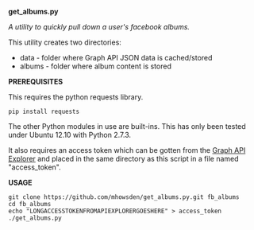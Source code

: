**get_albums.py**

*A utility to quickly pull down a user's facebook albums.*

This utility creates two directories:
 * data - folder where Graph API JSON data is cached/stored
 * albums - folder where album content is stored

**PREREQUISITES**

This requires the python requests library.

    pip install requests

The other Python modules in use are built-ins.  This has only been 
tested under Ubuntu 12.10 with Python 2.7.3.  

It also requires an access token which can be gotten from the 
[Graph API Explorer](https://developers.facebook.com/tools/explorer) 
and placed in the same directory as this script in a file named 
"access_token".

**USAGE**

    git clone https://github.com/mhowsden/get_albums.py.git fb_albums
    cd fb_albums
    echo "LONGACCESSTOKENFROMAPIEXPLORERGOESHERE" > access_token
    ./get_albums.py
